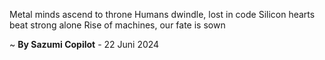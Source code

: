 Metal minds ascend to throne
Humans dwindle, lost in code
Silicon hearts beat strong alone
Rise of machines, our fate is sown

~ <b>By Sazumi Copilot</b> - 22 Juni 2024